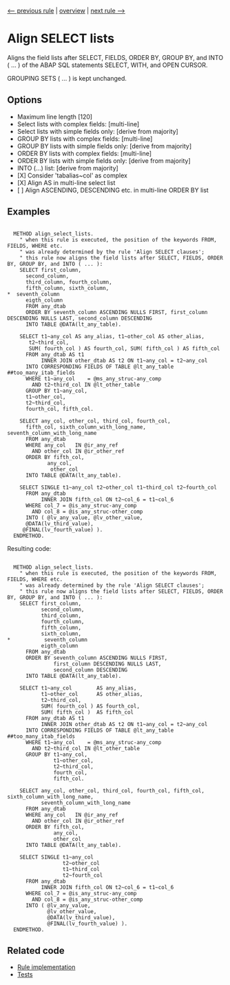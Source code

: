 [<-- previous rule](AlignSelectFromRule.md) | [overview](../rules.md) | [next rule -->](AlignParametersRule.md)

# Align SELECT lists

Aligns the field lists after SELECT, FIELDS, ORDER BY, GROUP BY, and INTO \( ... \) of the ABAP SQL statements SELECT, WITH, and OPEN CURSOR.

GROUPING SETS \( ... \) is kept unchanged.

## Options

* Maximum line length \[120\] 
* Select lists with complex fields: \[multi-line\]
* Select lists with simple fields only: \[derive from majority\]
* GROUP BY lists with complex fields: \[multi-line\]
* GROUP BY lists with simple fields only: \[derive from majority\]
* ORDER BY lists with complex fields: \[multi-line\]
* ORDER BY lists with simple fields only: \[derive from majority\]
* INTO \(...\) list: \[derive from majority\]
* \[X\] Consider 'tabalias~col' as complex
* \[X\] Align AS in multi-line select list
* \[ \] Align ASCENDING, DESCENDING etc. in multi-line ORDER BY list

## Examples


```ABAP

  METHOD align_select_lists.
    " when this rule is executed, the position of the keywords FROM, FIELDS, WHERE etc.
    " was already determined by the rule 'Align SELECT clauses';
    " this rule now aligns the field lists after SELECT, FIELDS, ORDER BY, GROUP BY, and INTO ( ... ):
    SELECT first_column,
      second_column,
      third_column, fourth_column,
      fifth_column, sixth_column,
*  seventh_column
      eigth_column
      FROM any_dtab
      ORDER BY seventh_column ASCENDING NULLS FIRST, first_column DESCENDING NULLS LAST, second_column DESCENDING
      INTO TABLE @DATA(lt_any_table).

    SELECT t1~any_col AS any_alias, t1~other_col AS other_alias,
       t2~third_col,
       SUM( fourth_col ) AS fourth_col, SUM( fifth_col ) AS fifth_col
      FROM any_dtab AS t1
           INNER JOIN other_dtab AS t2 ON t1~any_col = t2~any_col
      INTO CORRESPONDING FIELDS OF TABLE @lt_any_table ##too_many_itab_fields
      WHERE t1~any_col    = @ms_any_struc-any_comp
        AND t2~third_col IN @lt_other_table
      GROUP BY t1~any_col,
      t1~other_col,
      t2~third_col,
      fourth_col, fifth_col.

    SELECT any_col, other_col, third_col, fourth_col,
      fifth_col, sixth_column_with_long_name, seventh_column_with_long_name
      FROM any_dtab
      WHERE any_col   IN @ir_any_ref
        AND other_col IN @ir_other_ref
      ORDER BY fifth_col,
             any_col,
              other_col
      INTO TABLE @DATA(lt_any_table).

    SELECT SINGLE t1~any_col t2~other_col t1~third_col t2~fourth_col
      FROM any_dtab
           INNER JOIN fifth_col ON t2~col_6 = t1~col_6
      WHERE col_7 = @is_any_struc-any_comp
        AND col_8 = @is_any_struc-other_comp
      INTO ( @lv_any_value, @lv_other_value,
      @DATA(lv_third_value),
     @FINAL(lv_fourth_value) ).
  ENDMETHOD.
```

Resulting code:

```ABAP

  METHOD align_select_lists.
    " when this rule is executed, the position of the keywords FROM, FIELDS, WHERE etc.
    " was already determined by the rule 'Align SELECT clauses';
    " this rule now aligns the field lists after SELECT, FIELDS, ORDER BY, GROUP BY, and INTO ( ... ):
    SELECT first_column,
           second_column,
           third_column,
           fourth_column,
           fifth_column,
           sixth_column,
*           seventh_column
           eigth_column
      FROM any_dtab
      ORDER BY seventh_column ASCENDING NULLS FIRST,
               first_column DESCENDING NULLS LAST,
               second_column DESCENDING
      INTO TABLE @DATA(lt_any_table).

    SELECT t1~any_col        AS any_alias,
           t1~other_col      AS other_alias,
           t2~third_col,
           SUM( fourth_col ) AS fourth_col,
           SUM( fifth_col )  AS fifth_col
      FROM any_dtab AS t1
           INNER JOIN other_dtab AS t2 ON t1~any_col = t2~any_col
      INTO CORRESPONDING FIELDS OF TABLE @lt_any_table ##too_many_itab_fields
      WHERE t1~any_col    = @ms_any_struc-any_comp
        AND t2~third_col IN @lt_other_table
      GROUP BY t1~any_col,
               t1~other_col,
               t2~third_col,
               fourth_col,
               fifth_col.

    SELECT any_col, other_col, third_col, fourth_col, fifth_col, sixth_column_with_long_name,
           seventh_column_with_long_name
      FROM any_dtab
      WHERE any_col   IN @ir_any_ref
        AND other_col IN @ir_other_ref
      ORDER BY fifth_col,
               any_col,
               other_col
      INTO TABLE @DATA(lt_any_table).

    SELECT SINGLE t1~any_col
                  t2~other_col
                  t1~third_col
                  t2~fourth_col
      FROM any_dtab
           INNER JOIN fifth_col ON t2~col_6 = t1~col_6
      WHERE col_7 = @is_any_struc-any_comp
        AND col_8 = @is_any_struc-other_comp
      INTO ( @lv_any_value,
             @lv_other_value,
             @DATA(lv_third_value),
             @FINAL(lv_fourth_value) ).
  ENDMETHOD.
```

## Related code

* [Rule implementation](../../com.sap.adt.abapcleaner/src/com/sap/adt/abapcleaner/rules/alignment/AlignSelectListsRule.java)
* [Tests](../../test/com.sap.adt.abapcleaner.test/src/com/sap/adt/abapcleaner/rules/alignment/AlignSelectListsTest.java)

